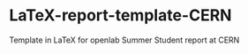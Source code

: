 LaTeX-report-template-CERN
==========================

Template in LaTeX for openlab Summer Student report at CERN

